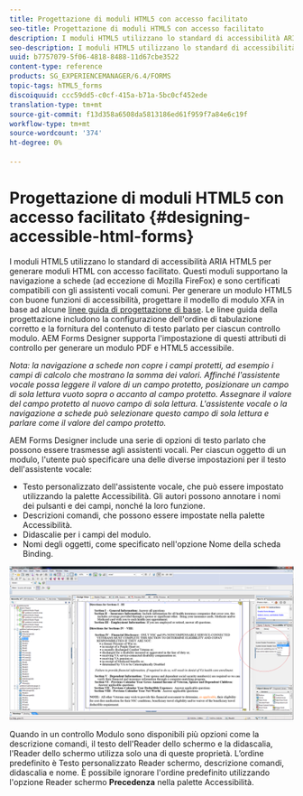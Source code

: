 ```yaml
---
title: Progettazione di moduli HTML5 con accesso facilitato
seo-title: Progettazione di moduli HTML5 con accesso facilitato
description: I moduli HTML5 utilizzano lo standard di accessibilità ARIA HTML5. Questi moduli supportano la navigazione a schede e sono certificati compatibili con gli assistenti vocali comuni.
seo-description: I moduli HTML5 utilizzano lo standard di accessibilità ARIA HTML5. Questi moduli supportano la navigazione a schede e sono certificati compatibili con gli assistenti vocali comuni.
uuid: b7757079-5f06-4818-8488-11d67cbe3522
content-type: reference
products: SG_EXPERIENCEMANAGER/6.4/FORMS
topic-tags: hTML5_forms
discoiquuid: ccc59dd5-c0cf-415a-b71a-5bc0cf452ede
translation-type: tm+mt
source-git-commit: f13d358a6508da5813186ed61f959f7a84e6c19f
workflow-type: tm+mt
source-wordcount: '374'
ht-degree: 0%

---
```



# Progettazione di moduli HTML5 con accesso facilitato {#designing-accessible-html-forms}

I moduli HTML5 utilizzano lo standard di accessibilità ARIA HTML5 per generare moduli HTML con accesso facilitato. Questi moduli supportano la navigazione a schede (ad eccezione di Mozilla FireFox) e sono certificati compatibili con gli assistenti vocali comuni. Per generare un modulo HTML5 con buone funzioni di accessibilità, progettare il modello di modulo XFA in base ad alcune [linee guida di progettazione di base](/help/forms/using/best-practices-for-html5-forms.md). Le linee guida della progettazione includono la configurazione dell&#39;ordine di tabulazione corretto e la fornitura del contenuto di testo parlato per ciascun controllo modulo.  AEM Forms Designer supporta l&#39;impostazione di questi attributi di controllo per generare un modulo PDF e HTML5 accessibile.

*Nota: la navigazione a schede non copre i campi protetti, ad esempio i campi di calcolo che mostrano la somma dei valori. Affinché l&#39;assistente vocale possa leggere il valore di un campo protetto, posizionare un campo di sola lettura vuoto sopra o accanto al campo protetto. Assegnare il valore del campo protetto al nuovo campo di sola lettura. L&#39;assistente vocale o la navigazione a schede può selezionare questo campo di sola lettura e parlare come il valore del campo protetto.*

 AEM Forms Designer include una serie di opzioni di testo parlato che possono essere trasmesse agli assistenti vocali. Per ciascun oggetto di un modulo, l&#39;utente può specificare una delle diverse impostazioni per il testo dell&#39;assistente vocale:

* Testo personalizzato dell&#39;assistente vocale, che può essere impostato utilizzando la palette Accessibilità. Gli autori possono annotare i nomi dei pulsanti e dei campi, nonché la loro funzione.
* Descrizioni comandi, che possono essere impostate nella palette Accessibilità.
* Didascalie per i campi del modulo.
* Nomi degli oggetti, come specificato nell&#39;opzione Nome della scheda Binding.

![accessibilità](assets/accessibility.png)

Quando in un controllo Modulo sono disponibili più opzioni come la descrizione comandi, il testo dell&#39;Reader dello schermo e la didascalia, l&#39;Reader dello schermo utilizza solo una di queste proprietà. L’ordine predefinito è Testo personalizzato Reader schermo, descrizione comandi, didascalia e nome. È possibile ignorare l&#39;ordine predefinito utilizzando l&#39;opzione Reader schermo **Precedenza** nella palette Accessibilità.
